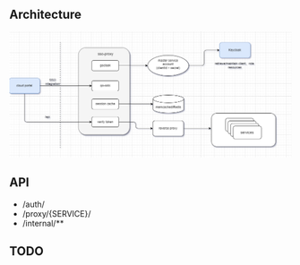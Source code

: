 
## Architecture
![Architecture](docs/architecture.png)


## API
- /auth/
- /proxy/{SERVICE}/
- /internal/**

## TODO